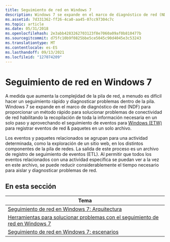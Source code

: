 ```yaml
---
title: Seguimiento de red en Windows 7
description: Windows 7 se expande en el marco de diagnóstico de red (NDF) para proporcionar un método rápido para solucionar problemas de conectividad de red habilitando la recopilación de toda la información necesaria en un solo paso y aprovechando el seguimiento de eventos para Windows (ETW) para registrar paquetes de eventos de red en un solo archivo.
ms.assetid: 7d331362-ff26-4ca0-aa45-07cc97304c7c
ms.topic: article
ms.date: 05/31/2018
ms.openlocfilehash: 2e3abb4283262703123f8e7060a09af0b810477b
ms.sourcegitcommit: d75fc10b9f0825bbe5ce5045c90d4045e3c53243
ms.translationtype: MT
ms.contentlocale: es-ES
ms.lasthandoff: 09/13/2021
ms.locfileid: "127074209"
---
```

# <a name="network-tracing-in-windows-7"></a>Seguimiento de red en Windows 7

A medida que aumenta la complejidad de la pila de red, a menudo es difícil hacer un seguimiento rápido y diagnosticar problemas dentro de la pila. Windows 7 se expande en el marco de diagnóstico de red (NDF) para proporcionar un método rápido para solucionar problemas de conectividad de red habilitando la recopilación de toda la información necesaria en un solo paso y aprovechando el seguimiento de eventos para [Windows (ETW)](../etw/event-tracing-portal.md) para registrar eventos de red & paquetes en un solo archivo.

Los eventos y paquetes relacionados se agrupan para una actividad determinada, como la exploración de un sitio web, en los distintos componentes de la pila de redes. La salida de este proceso es un archivo de registro de seguimiento de eventos (ETL). Al permitir que todos los eventos relacionados con una actividad específica se puedan ver a la vez en este archivo, se puede reducir considerablemente el tiempo necesario para aislar y diagnosticar problemas de red.

## <a name="in-this-section"></a>En esta sección



| Tema                                                                                                                      |
|----------------------------------------------------------------------------------------------------------------------------|
| [Seguimiento de red en Windows 7: Arquitectura](network-tracing-in-windows-7-architecture.md)                                |
| [Herramientas para solucionar problemas con el seguimiento de red en Windows 7](tools-for-troubleshooting-network-tracing-in-windows-7.md) |
| [Seguimiento de red en Windows 7: escenarios](network-tracing-in-windows-7-scenarios.md)                                      |



 

 

 